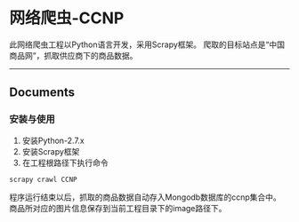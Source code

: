 网络爬虫-CCNP
===================


此网络爬虫工程以Python语言开发，采用Scrapy框架。
爬取的目标站点是“中国商品网”，抓取供应商下的商品数据。

----------


Documents
-------------


### 安装与使用

1. 安装Python-2.7.x
2. 安装Scrapy框架
3. 在工程根路径下执行命令

```
scrapy crawl CCNP
```
程序运行结束以后，抓取的商品数据自动存入Mongodb数据库的ccnp集合中。
商品所对应的图片信息保存到当前工程目录下的image路径下。
